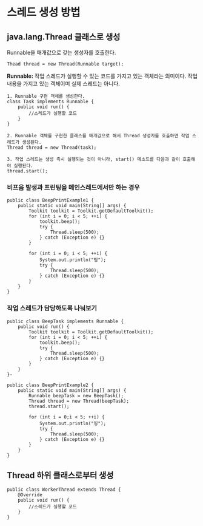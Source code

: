 <h1>스레드 생성 방법</h1>

<h2>java.lang.Thread 클래스로 생성</h2>

Runnable을 매개값으로 갖는 생성자를 호출한다.

~~~
Thead thread = new Thread(Runnable target);
~~~

<strong>Runnable:</strong> 작업 스레드가 실행할 수 있는 코드를 가지고 있는 객체라는 의미이다. 작업 내용을 가지고 있는 객체이며 실제 스레드는 아니다.

~~~
1. Runnable 구현 객체를 생성한다.
class Task implements Runnable {
    public void run() {
        //스레드가 실행할 코드
    }
}

2. Runnable 객체를 구현한 클래스를 매개값으로 해서 Thread 생성자를 호출하면 작업 스레드가 생성된다.
Thread thread = new Thread(task);

3. 작업 스레드는 생성 즉시 실행되는 것이 아니라, start() 메소드를 다음과 같이 호출해야 실행된다.
thread.start();
~~~

<h3>비프음 발생과 프린팅을 메인스레드에서만 하는 경우</h3>

~~~
public class BeepPrintExample1 {
    public static void main(String[] args) {
        Toolkit toolkit = Toolkit.getDefaultToolkit();
        for (int i = 0; i < 5; ++i) {
            toolkit.beep();
            try {
                Thread.sleep(500);
            } catch (Exception e) {}
        }

        for (int i = 0; i < 5; ++i) {
            System.out.println("띵");
            try {
                Thread.sleep(500);
            } catch (Exception e) {}
        }
    }
}
~~~

<h3>작업 스레드가 담당하도록 나눠보기</h3>

~~~
public class BeepTask implements Runnable {
    public void run() {
        Toolkit toolkit = Toolkit.getDefaultToolkit();
        for (int i = 0; i < 5; ++i) {
            toolkit.beep();
            try {
                Thread.sleep(500);
            } catch (Exception e) {}
        }
    }
}-

public class BeepPrintExample2 {
    public static void main(String[] args) {
        Runnable beepTask = new BeepTask();
        Thread thread = new Thread(beepTask);
        thread.start();

        for (int i = 0;i < 5; ++i) {
            System.out.println("띵");
            try {
                Thread.sleep(500);
            } catch (Exception e) {}
        }
    }
}
~~~

<h2>Thread 하위 클래스로부터 생성</h2>

~~~
public class WorkerThread extends Thread {
    @Override
    public void run() {
        //스레드가 실행할 코드
    }
}
~~~